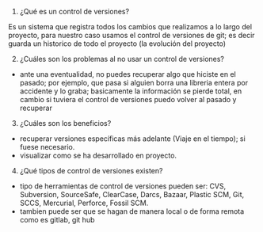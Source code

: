 1. ¿Qué es un control de versiones?

Es un sistema que registra todos los cambios que realizamos a lo largo del proyecto, para nuestro caso usamos el control de versiones de git; es decir guarda un historico de todo el proyecto (la evolución del proyecto)

2. ¿Cuáles son los problemas al no usar un control de versiones?
- ante una eventualidad, no puedes recuperar algo que hiciste en el pasado; por ejemplo, que pasa si alguien borra una libreria entera por accidente y lo graba; basicamente la información se pierde total, en cambio si tuviera el control de versiones puedo volver al pasado y recuperar

3. ¿Cuáles son los beneficios?
- recuperar versiones específicas más adelante (Viaje en el tiempo); si fuese necesario.
- visualizar como se ha desarrollado en proyecto.

4. ¿Qué tipos de control de versiones existen?

- tipo de herramientas de control de versiones pueden ser: CVS, Subversion, SourceSafe, ClearCase, Darcs, Bazaar, Plastic SCM, Git, SCCS, Mercurial, Perforce, Fossil SCM.
- tambien puede ser que se hagan de manera local o de forma remota como es gitlab, git hub 
